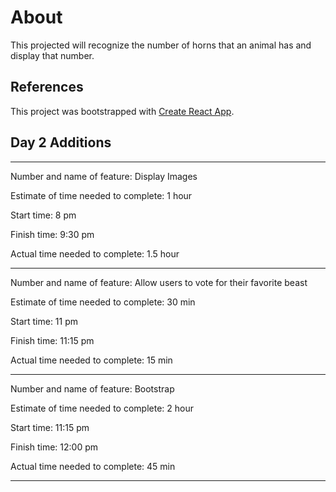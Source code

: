 # About

This projected will recognize the number of horns that an animal has and display that number.

## References

This project was bootstrapped with [Create React App](https://github.com/facebook/create-react-app).

## Day 2 Additions

-----------------------------------------------
Number and name of feature: Display Images

Estimate of time needed to complete: 1 hour

Start time: 8 pm

Finish time: 9:30 pm

Actual time needed to complete: 1.5 hour

-----------------------------------------------

Number and name of feature: Allow users to vote for their favorite beast

Estimate of time needed to complete: 30 min

Start time: 11 pm

Finish time: 11:15 pm

Actual time needed to complete: 15 min

-----------------------------------------------

Number and name of feature: Bootstrap

Estimate of time needed to complete: 2 hour

Start time: 11:15 pm

Finish time: 12:00 pm

Actual time needed to complete: 45 min

-----------------------------------------------
